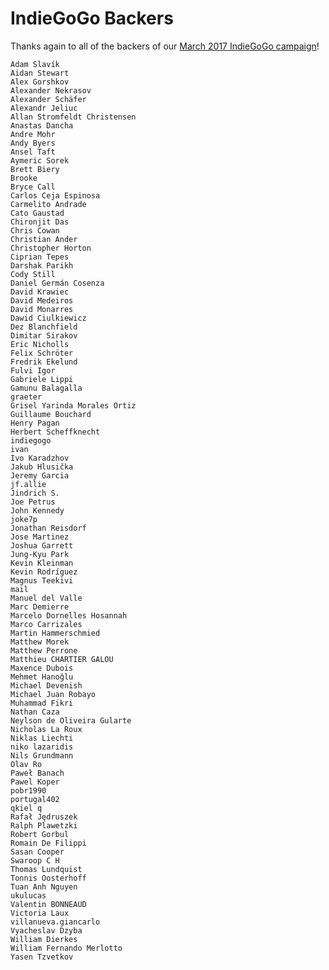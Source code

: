 # IndieGoGo Backers
Thanks again to all of the backers of our [March 2017 IndieGoGo campaign](https://www.indiegogo.com/projects/appcenter-the-pay-what-you-want-app-store)!

    Adam Slavík
    Aidan Stewart
    Alex Gorshkov
    Alexander Nekrasov
    Alexander Schäfer
    Alexandr Jeliuc
    Allan Stromfeldt Christensen
    Anastas Dancha
    Andre Mohr
    Andy Byers
    Ansel Taft
    Aymeric Sorek
    Brett Biery
    Brooke
    Bryce Call
    Carlos Ceja Espinosa
    Carmelito Andrade
    Cato Gaustad
    Chironjit Das
    Chris Cowan
    Christian Ander
    Christopher Horton
    Ciprian Tepes
    Darshak Parikh
    Cody Still
    Daniel Germán Cosenza
    David Krawiec
    David Medeiros
    David Monarres
    Dawid Ciulkiewicz
    Dez Blanchfield
    Dimitar Sirakov
    Eric Nicholls
    Felix Schröter
    Fredrik Ekelund
    Fulvi Igor
    Gabriele Lippi
    Gamunu Balagalla
    graeter
    Grisel Yarinda Morales Ortiz
    Guillaume Bouchard
    Henry Pagan
    Herbert Scheffknecht
    indiegogo
    ivan
    Ivo Karadzhov
    Jakub Hlusička
    Jeremy Garcia
    jf.allie
    Jindrich S.
    Joe Petrus
    John Kennedy
    joke7p
    Jonathan Reisdorf
    Jose Martinez
    Joshua Garrett
    Jung-Kyu Park
    Kevin Kleinman
    Kevin Rodríguez
    Magnus Teekivi
    mail
    Manuel del Valle
    Marc Demierre
    Marcelo Dornelles Hosannah
    Marco Carrizales
    Martin Hammerschmied
    Matthew Morek
    Matthew Perrone
    Matthieu CHARTIER GALOU
    Maxence Dubois
    Mehmet Hanoğlu
    Michael Devenish
    Michael Juan Robayo
    Muhammad Fikri
    Nathan Caza
    Neylson de Oliveira Gularte
    Nicholas La Roux
    Niklas Liechti
    niko lazaridis
    Nils Grundmann
    Olav Ro
    Paweł Banach
    Pawel Koper
    pobr1990
    portugal402
    qkiel q
    Rafał Jędruszek
    Ralph Plawetzki
    Robert Gorbul
    Romain De Filippi
    Sasan Cooper
    Swaroop C H
    Thomas Lundquist
    Tonnis Oosterhoff
    Tuan Anh Nguyen
    ukulucas
    Valentin BONNEAUD
    Victoria Laux
    villanueva.giancarlo
    Vyacheslav Dzyba
    William Dierkes
    William Fernando Merlotto
    Yasen Tzvetkov
